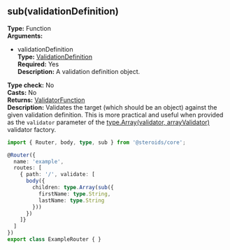 ## sub(validationDefinition)

**Type:** Function  
**Arguments:**
  - validationDefinition  
    **Type:** [ValidationDefinition](../router-decorator/routedefinition/validationrule/validationdefinition)  
    **Required:** Yes  
    **Description:** A validation definition object.

**Type check:** No  
**Casts:** No  
**Returns:** [ValidatorFunction](../router-decorator/routedefinition/validationrule/validatorfunction)  
**Description:** Validates the target (which should be an object) against the given validation definition. This is more practical and useful when provided as the `validator` parameter of the [type.Array(validator, arrayValidator)](#typearrayvalidator-arrayvalidator) validator factory.

```ts
import { Router, body, type, sub } from '@steroids/core';

@Router({
  name: 'example',
  routes: [
    { path: '/', validate: [
      body({
        children: type.Array(sub({
          firstName: type.String,
          lastName: type.String
        }))
      })
    ]}
  ]
})
export class ExampleRouter { }
```

